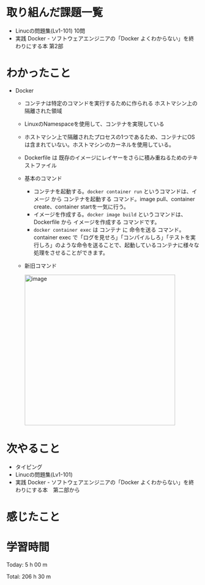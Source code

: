 # 取り組んだ課題一覧
- Linucの問題集(Lv1-101) 10問
- 実践 Docker - ソフトウェアエンジニアの「Docker よくわからない」を終わりにする本 第2部

# わかったこと
- Docker
  - コンテナは特定のコマンドを実行するために作られる ホストマシン上の隔離された領域
  - LinuxのNamespaceを使用して、コンテナを実現している
  - ホストマシン上で隔離されたプロセスの1つであるため、コンテナにOSは含まれていない。ホストマシンのカーネルを使用している。
  - Dockerfile は 既存のイメージにレイヤーをさらに積み重ねるためのテキストファイル 
  - 基本のコマンド
    - コンテナを起動する。`docker container run` というコマンドは、イメージ から コンテナを起動する コマンド。image pull、container create、container startを一気に行う。
    - イメージを作成する。`docker image build` というコマンドは、Dockerfile から イメージを作成する コマンドです。
    - `docker container exec` は コンテナ に 命令を送る コマンド。container exec で「ログを見せろ」「コンパイルしろ」「テストを実行しろ」のような命令を送ることで、起動しているコンテナに様々な処理をさせることができます。
  - 新旧コマンド
    
    <img width="393" alt="image" src="https://github.com/YokoyamaGen/daily_report/assets/66200883/f28a99d9-770d-4bfe-b3c4-87d7b1654307">




# 次やること
- タイピング
- Linucの問題集(Lv1-101)
- 実践 Docker - ソフトウェアエンジニアの「Docker よくわからない」を終わりにする本　第二部から

# 感じたこと

# 学習時間
Today: 5 h 00 m

Total: 206 h 30 m

